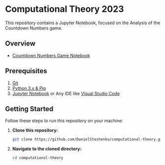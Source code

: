# Computational Theory 2023

This repository contains a Jupyter Notebook, focused on the Analysis of the Countdown Numbers game.

## Overview

- [Countdown Numbers Game Notebook](https://github.com/DanielSteshenko/computational-theory/blob/main/countdown.ipynb)

## Prerequisites

1. [Git](https://git-scm.com/downloads)
2. [Python 3.x & Pip](https://www.python.org/downloads/)
3. [Jupyter Notebook](https://jupyter.org/install) or Any IDE like [Visual Studio Code](https://code.visualstudio.com/download)

## Getting Started

Follow these steps to run this repository on your machine:

1. **Clone this repository:**
    ```bash
    git clone https://github.com/DanielSteshenko/computational-theory.git
    ```

2. **Navigate to the cloned directory:**
    ```bash
    cd computational-theory
    ```
